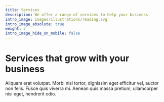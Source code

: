 ```yaml
---
title: Services
description: We offer a range of services to help your business
intro_image: images/illustrations/reading.svg
intro_image_absolute: true
weight: 3
intro_image_hide_on_mobile: false
---
```


# Services that grow with your business

Aliquam erat volutpat. Morbi nisl tortor, dignissim eget efficitur vel, auctor non felis. Fusce quis viverra mi. Aenean quis massa pretium, ullamcorper nisi eget, hendrerit odio.
